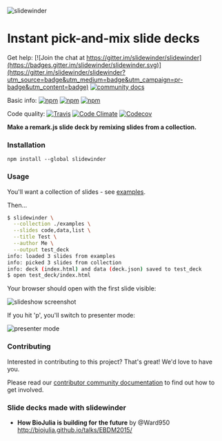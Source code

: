 ![slidewinder](https://raw.githubusercontent.com/slidewinder/slidewinder/master/assets/logo_name.png)

# Instant pick-and-mix slide decks

Get help: [![Join the chat at https://gitter.im/slidewinder/slidewinder](https://badges.gitter.im/slidewinder/slidewinder.svg)](https://gitter.im/slidewinder/slidewinder?utm_source=badge&utm_medium=badge&utm_campaign=pr-badge&utm_content=badge)
[![community docs](https://img.shields.io/badge/docs-community-ff69b4.svg)](http://slidewinder.io)

Basic info: [![npm](https://img.shields.io/npm/v/slidewinder.svg)](https://www.npmjs.com/package/slidewinder)
[![npm](https://img.shields.io/npm/l/slidewinder.svg)](https://github.com/slidewinder/slidewinder/blob/master/LICENSE.md)
[![npm](https://img.shields.io/npm/dt/slidewinder.svg)](https://www.npmjs.com/package/slidewinder)


Code quality: [![Travis](https://img.shields.io/travis/slidewinder/slidewinder.svg)](https://travis-ci.org/slidewinder/slidewinder)
[![Code Climate](https://img.shields.io/codeclimate/github/slidewinder/slidewinder.svg)](https://codeclimate.com/github/slidewinder/slidewinder)
[![Codecov](https://img.shields.io/codecov/c/github/slidewinder/slidewinder.svg)](https://codecov.io/github/slidewinder/slidewinder)

**Make a remark.js slide deck by remixing slides from a collection.**

### Installation

```
npm install --global slidewinder
```

### Usage

You'll want a collection of slides - see [examples](https://github.com/slidewinder/slidewinder/tree/master/examples).

Then...

```bash
$ slidewinder \
  --collection ./examples \
  --slides code,data,list \
  --title Test \
  --author Me \
  --output test_deck
info: loaded 3 slides from examples
info: picked 3 slides from collection
info: deck (index.html) and data (deck.json) saved to test_deck
$ open test_deck/index.html
```

Your browser should open with the first slide visible:

![slideshow screenshot](https://raw.githubusercontent.com/slidewinder/slidewinder/master/assets/normal_view.png)

If you hit 'p', you'll switch to presenter mode:

![presenter mode](https://raw.githubusercontent.com/slidewinder/slidewinder/master/assets/presenter_view.png)

### Contributing

Interested in contributing to this project? That's great! We'd love to have you.

Please read our [contributor community documentation](http://slidewinder.io/docs) to find out how to get involved.

### Slide decks made with slidewinder

- **How BioJulia is building for the future** by @Ward950 http://biojulia.github.io/talks/EBDM2015/
